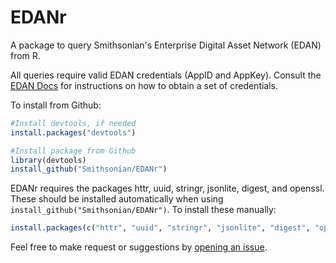 # EDANr

A package to query Smithsonian's Enterprise Digital Asset Network (EDAN) from R.

All queries require valid EDAN credentials (AppID and AppKey). Consult the [EDAN Docs](https://edandoc.si.edu/) for instructions on how to obtain a set of credentials.

To install from Github:

```R
#Install devtools, if needed
install.packages("devtools")

#Install package from Github
library(devtools)
install_github("Smithsonian/EDANr")
```

EDANr requires the packages httr, uuid, stringr, jsonlite, digest, and openssl. These should be installed automatically when using `install_github("Smithsonian/EDANr")`. To install these manually:

```R
install.packages(c("httr", "uuid", "stringr", "jsonlite", "digest", "openssl"))
```

Feel free to make request or suggestions by [opening an issue](https://github.com/Smithsonian/EDANr/issues). 
